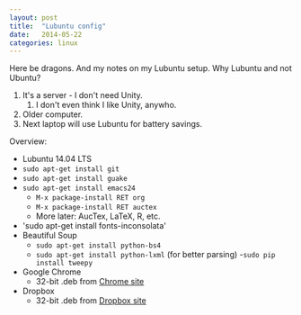 ```yaml
---
layout: post
title:  "Lubuntu config"
date:   2014-05-22
categories: linux
---
```


Here be dragons. And my notes on my Lubuntu setup. Why Lubuntu and not Ubuntu?

1. It's a server - I don't need Unity.
   1. I don't even think I like Unity, anywho.
2. Older computer.
3. Next laptop will use Lubuntu for battery savings.

Overview:

- Lubuntu 14.04 LTS
- `sudo apt-get install git`
- `sudo apt-get install guake`
- `sudo apt-get install emacs24`
  - `M-x package-install RET org`
  - `M-x package-install RET auctex`
  - More later: AucTex, LaTeX, R, etc.
- 'sudo apt-get install fonts-inconsolata'
- Beautiful Soup
  - `sudo apt-get install python-bs4`
  - `sudo apt-get install python-lxml` (for better parsing)
-`sudo pip install tweepy`
- Google Chrome
  - 32-bit .deb from [Chrome site](https://www.google.com/intl/en_us/chrome/browser/)
- Dropbox
  - 32-bit .deb from [Dropbox site](https://www.dropbox.com/install?os=lnx)
